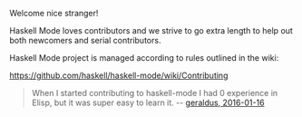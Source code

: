 Welcome nice stranger!

Haskell Mode loves contributors and we strive to go extra length to
help out both newcomers and serial contributors.

Haskell Mode project is managed according to rules outlined in the wiki:

https://github.com/haskell/haskell-mode/wiki/Contributing

> When I started contributing to haskell-mode I had 0 experience in Elisp, but it was super easy to learn it.
> -- [geraldus, 2016-01-16](https://github.com/haskell/haskell-mode/issues/1086#issuecomment-172177949)
